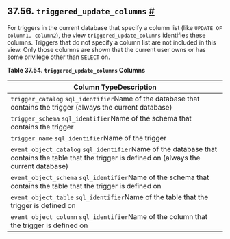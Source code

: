 ## 37.56. `triggered_update_columns` [#](#INFOSCHEMA-TRIGGERED-UPDATE-COLUMNS)

For triggers in the current database that specify a column list (like `UPDATE OF column1, column2`), the view `triggered_update_columns` identifies these columns. Triggers that do not specify a column list are not included in this view. Only those columns are shown that the current user owns or has some privilege other than `SELECT` on.

**Table 37.54. `triggered_update_columns` Columns**

| Column TypeDescription                                                                                                                           |
| ------------------------------------------------------------------------------------------------------------------------------------------------ |
| `trigger_catalog` `sql_identifier`Name of the database that contains the trigger (always the current database)                                   |
| `trigger_schema` `sql_identifier`Name of the schema that contains the trigger                                                                    |
| `trigger_name` `sql_identifier`Name of the trigger                                                                                               |
| `event_object_catalog` `sql_identifier`Name of the database that contains the table that the trigger is defined on (always the current database) |
| `event_object_schema` `sql_identifier`Name of the schema that contains the table that the trigger is defined on                                  |
| `event_object_table` `sql_identifier`Name of the table that the trigger is defined on                                                            |
| `event_object_column` `sql_identifier`Name of the column that the trigger is defined on                                                          |